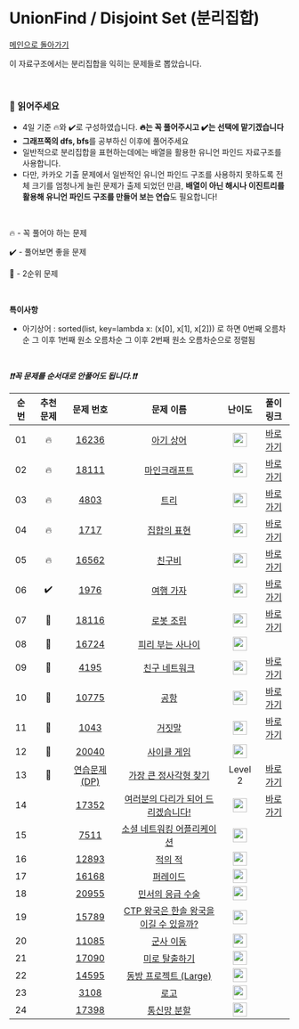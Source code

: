 # UnionFind / Disjoint Set (분리집합)

[메인으로 돌아가기](https://github.com/Maker-H/GroupStudy_Algo_Log)

이 자료구조에서는 분리집합을 익히는 문제들로 뽑았습니다.

<br>

### 📌 읽어주세요

* 4일 기준 🔥와 :heavy_check_mark:로 구성하였습니다. 
  **🔥는 꼭 풀어주시고 :heavy_check_mark:는 선택에 맡기겠습니다**
* **그래프쪽의 dfs, bfs**를 공부하신 이후에 풀어주세요
* 일반적으로 분리집합을 표현하는데에는 배열을 활용한 유니언 파인드 자료구조를 사용합니다.
* 다만, 카카오 기출 문제에서 일반적인 유니언 파인드 구조를 사용하지 못하도록 전체 크기를 엄청나게 늘린 문제가 출제 되었던 만큼, **배열이 아닌 해시나 이진트리를 활용해 유니언 파인드 구조를 만들어 보는 연습**도 필요합니다!

<br>

🔥 - 꼭 풀어야 하는 문제

:heavy_check_mark: - 풀어보면 좋을 문제

🚤 - 2순위 문제

<br>

**특이사항**

* 아기상어 : sorted(list, key=lambda x: (x[0], x[1], x[2])) 로 하면 0번째 오름차순 그 이후 1번째 원소 오름차순 그 이후 2번째 원소 오름차순으로 정렬됨

<br>

***❗️❗️꼭 문제를 순서대로 안풀어도 됩니다.❗️❗️***

| 순번  | 추천 문제              | 문제 번호                                                                                            | 문제 이름                                                                                               | 난이도                                                                                | 풀이 링크                                                                                                                                                                                                     |
|:---:|:------------------:|:------------------------------------------------------------------------------------------------:|:---------------------------------------------------------------------------------------------------:|:----------------------------------------------------------------------------------:|:---------------------------------------------------------------------------------------------------------------------------------------------------------------------------------------------------------:|
| 01  | 🔥                 | <a href="https://www.acmicpc.net/problem/16236" target="_blank">16236</a>                        | <a href="https://www.acmicpc.net/problem/16236" target="_blank">아기 상어</a>                           | <img height="25px" width="25px" src="https://static.solved.ac/tier_small/12.svg"/> | [바로가기](https://github.com/Altu-Bitu/Notice/blob/main/11%EC%9B%94%2023%EC%9D%BC%20-%20%EC%9C%A0%EB%8B%88%EC%98%A8%20%ED%8C%8C%EC%9D%B8%EB%93%9C/%EA%B3%BC%EC%A0%9C/16236.cpp)                              |
| 02  | 🔥                 | <a href="https://www.acmicpc.net/problem/18111" target="_blank">18111</a>                        | <a href="https://www.acmicpc.net/problem/18111" target="_blank">마인크래프트</a>                          | <img height="25px" width="25px" src="https://static.solved.ac/tier_small/8.svg"/>  | [바로가기](https://github.com/Altu-Bitu/Notice/blob/main/11%EC%9B%94%2023%EC%9D%BC%20-%20%EC%9C%A0%EB%8B%88%EC%98%A8%20%ED%8C%8C%EC%9D%B8%EB%93%9C/%EA%B3%BC%EC%A0%9C/18111.cpp)                              |
| 03  | 🔥                 | <a href="https://www.acmicpc.net/problem/4803" target="_blank">4803</a>                          | <a href="https://www.acmicpc.net/problem/4803" target="_blank">트리</a>                               | <img height="25px" width="25px" src="https://static.solved.ac/tier_small/12.svg"/> | [바로가기](https://github.com/Altu-Bitu/Notice/blob/main/11%EC%9B%94%2023%EC%9D%BC%20-%20%EC%9C%A0%EB%8B%88%EC%98%A8%20%ED%8C%8C%EC%9D%B8%EB%93%9C/%EB%9D%BC%EC%9D%B4%EB%B8%8C%20%EC%BD%94%EB%94%A9/4803.cpp) |
| 04  | 🔥                 | <a href="https://www.acmicpc.net/problem/1717" target="_blank">1717</a>                          | <a href="https://www.acmicpc.net/problem/1717" target="_blank">집합의 표현</a>                           | <img height="25px" width="25px" src="https://static.solved.ac/tier_small/12.svg"/> | <a href="./../solution/disjoint_set/1717">바로가기</a>                                                                                                                                                        |
| 05  | 🔥                 | <a href="https://www.acmicpc.net/problem/16562" target="_blank">16562</a>                        | <a href="https://www.acmicpc.net/problem/16562" target="_blank">친구비</a>                             | <img height="25px" width="25px" src="https://static.solved.ac/tier_small/12.svg"/> | <a href="./../solution/disjoint_set/16562">바로가기</a>                                                                                                                                                       |
| 06  | :heavy_check_mark: | <a href="https://www.acmicpc.net/problem/1976" target="_blank">1976</a>                          | <a href="https://www.acmicpc.net/problem/1976" target="_blank">여행 가자</a>                            | <img height="25px" width="25px" src="https://static.solved.ac/tier_small/12.svg"/> | <a href="./../solution/disjoint_set/1976">바로가기</a>                                                                                                                                                        |
| 07  | 🚤                 | <a href="https://www.acmicpc.net/problem/18116" target="_blank">18116</a>                        | <a href="https://www.acmicpc.net/problem/18116" target="_blank">로봇 조립</a>                           | <img height="25px" width="25px" src="https://static.solved.ac/tier_small/12.svg"/> | <a href="./../solution/disjoint_set/18116">바로가기</a>                                                                                                                                                       |
| 08  | 🚤                 | <a href="https://www.acmicpc.net/problem/16724" target="_blank">16724</a>                        | <a href="https://www.acmicpc.net/problem/16724" target="_blank">피리 부는 사나이</a>                       | <img height="25px" width="25px" src="https://static.solved.ac/tier_small/13.svg"/> |                                                                                                                                                                                                           |
| 09  | 🚤                 | <a href="https://www.acmicpc.net/problem/4195" target="_blank">4195</a>                          | <a href="https://www.acmicpc.net/problem/4195" target="_blank">친구 네트워크</a>                          | <img height="25px" width="25px" src="https://static.solved.ac/tier_small/14.svg"/> | <a href="./../solution/disjoint_set/4195">바로가기</a>                                                                                                                                                        |
| 10  | 🚤                 | <a href="https://www.acmicpc.net/problem/10775" target="_blank">10775</a>                        | <a href="https://www.acmicpc.net/problem/10775" target="_blank">공항</a>                              | <img height="25px" width="25px" src="https://static.solved.ac/tier_small/14.svg"/> | <a href="./../solution/disjoint_set/10775">바로가기</a>                                                                                                                                                       |
| 11  | 🚤                 | <a href="https://www.acmicpc.net/problem/1043" target="_blank">1043</a>                          | <a href="https://www.acmicpc.net/problem/1043" target="_blank">거짓말</a>                              | <img height="25px" width="25px" src="https://static.solved.ac/tier_small/12.svg"/> | <a href="./../solution/disjoint_set/1043">바로가기</a>                                                                                                                                                        |
| 12  | 🚤                 | <a href="https://www.acmicpc.net/problem/20040" target="_blank">20040</a>                        | <a href="https://www.acmicpc.net/problem/20040" target="_blank">사이클 게임</a>                          | <img height="25px" width="25px" src="https://static.solved.ac/tier_small/12.svg"/> |                                                                                                                                                                                                           |
| 13  | 🚤                 | <a href="https://programmers.co.kr/learn/courses/30/lessons/12905" target="_blank">연습문제 (DP)</a> | <a href="https://programmers.co.kr/learn/courses/30/lessons/12905" target="_blank">가장 큰 정사각형 찾기</a> | Level 2                                                                            | [바로가기](https://github.com/Altu-Bitu/Notice/blob/main/11%EC%9B%94%2023%EC%9D%BC%20-%20%EC%9C%A0%EB%8B%88%EC%98%A8%20%ED%8C%8C%EC%9D%B8%EB%93%9C/%EA%B3%BC%EC%A0%9C/biggestSquare.cpp)                      |
| 14  |                    | <a href="https://www.acmicpc.net/problem/17352" target="_blank">17352</a>                        | <a href="https://www.acmicpc.net/problem/17352" target="_blank">여러분의 다리가 되어 드리겠습니다!</a>             | <img height="25px" width="25px" src="https://static.solved.ac/tier_small/11.svg"/> | <a href="./../solution/disjoint_set/17352">바로가기</a>                                                                                                                                                       |
| 15  |                    | <a href="https://www.acmicpc.net/problem/7511" target="_blank">7511</a>                          | <a href="https://www.acmicpc.net/problem/7511" target="_blank">소셜 네트워킹 어플리케이션</a>                   | <img height="25px" width="25px" src="https://static.solved.ac/tier_small/11.svg"/> |                                                                                                                                                                                                           |
| 16  |                    | <a href="https://www.acmicpc.net/problem/12893" target="_blank">12893</a>                        | <a href="https://www.acmicpc.net/problem/12893" target="_blank">적의 적</a>                            | <img height="25px" width="25px" src="https://static.solved.ac/tier_small/12.svg"/> |                                                                                                                                                                                                           |
| 17  |                    | <a href="https://www.acmicpc.net/problem/16168" target="_blank">16168</a>                        | <a href="https://www.acmicpc.net/problem/16168" target="_blank">퍼레이드</a>                            | <img height="25px" width="25px" src="https://static.solved.ac/tier_small/12.svg"/> |                                                                                                                                                                                                           |
| 18  |                    | <a href="https://www.acmicpc.net/problem/20955" target="_blank">20955</a>                        | <a href="https://www.acmicpc.net/problem/20955" target="_blank">민서의 응급 수술</a>                       | <img height="25px" width="25px" src="https://static.solved.ac/tier_small/12.svg"/> |                                                                                                                                                                                                           |
| 19  |                    | <a href="https://www.acmicpc.net/problem/15789" target="_blank">15789</a>                        | <a href="https://www.acmicpc.net/problem/15789" target="_blank">CTP 왕국은 한솔 왕국을 이길 수 있을까?</a>        | <img height="25px" width="25px" src="https://static.solved.ac/tier_small/12.svg"/> |                                                                                                                                                                                                           |
| 20  |                    | <a href="https://www.acmicpc.net/problem/11085" target="_blank">11085</a>                        | <a href="https://www.acmicpc.net/problem/11085" target="_blank">군사 이동</a>                           | <img height="25px" width="25px" src="https://static.solved.ac/tier_small/13.svg"/> |                                                                                                                                                                                                           |
| 21  |                    | <a href="https://www.acmicpc.net/problem/17090" target="_blank">17090</a>                        | <a href="https://www.acmicpc.net/problem/17090" target="_blank">미로 탈출하기</a>                         | <img height="25px" width="25px" src="https://static.solved.ac/tier_small/13.svg"/> |                                                                                                                                                                                                           |
| 22  |                    | <a href="https://www.acmicpc.net/problem/14595" target="_blank">14595</a>                        | <a href="https://www.acmicpc.net/problem/14595" target="_blank">동방 프로젝트 (Large)</a>                 | <img height="25px" width="25px" src="https://static.solved.ac/tier_small/13.svg"/> |                                                                                                                                                                                                           |
| 23  |                    | <a href="https://www.acmicpc.net/problem/3108" target="_blank">3108</a>                          | <a href="https://www.acmicpc.net/problem/3108" target="_blank">로고</a>                               | <img height="25px" width="25px" src="https://static.solved.ac/tier_small/14.svg"/> |                                                                                                                                                                                                           |
| 24  |                    | <a href="https://www.acmicpc.net/problem/17398" target="_blank">17398</a>                        | <a href="https://www.acmicpc.net/problem/17398" target="_blank">통신망 분할</a>                          | <img height="25px" width="25px" src="https://static.solved.ac/tier_small/15.svg"/> |                                                                                                                                                                                                           |